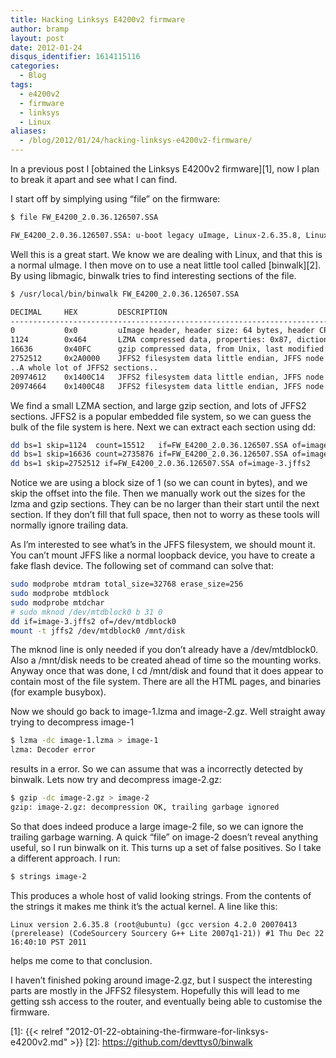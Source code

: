 ```yaml
---
title: Hacking Linksys E4200v2 firmware
author: bramp
layout: post
date: 2012-01-24
disqus_identifier: 1614115116
categories:
  - Blog
tags:
  - e4200v2
  - firmware
  - linksys
  - Linux
aliases:
  - /blog/2012/01/24/hacking-linksys-e4200v2-firmware/
---
```

In a previous post I [obtained the Linksys E4200v2 firmware][1], now I plan to break it apart and see what I can find.

I start off by simplying using &#8220;file&#8221; on the firmware:

```bash
$ file FW_E4200_2.0.36.126507.SSA 

FW_E4200_2.0.36.126507.SSA: u-boot legacy uImage, Linux-2.6.35.8, Linux/ARM, OS Kernel Image (Not compressed), 2677476 bytes, Thu Dec 22 19:40:21 2011, Load Address: 0x00008000, Entry Point: 0x00008000, Header CRC: 0x6ADD9801, Data CRC: 0xB010442D
```

Well this is a great start. We know we are dealing with Linux, and that this is a normal uImage. I then move on to use a neat little tool called [binwalk][2]. By using libmagic, binwalk tries to find interesting sections of the file.

```bash
$ /usr/local/bin/binwalk FW_E4200_2.0.36.126507.SSA 

DECIMAL   	HEX       	DESCRIPTION
-------------------------------------------------------------------------------------------------------
0         	0x0       	uImage header, header size: 64 bytes, header CRC: 0x6ADD9801, created: Thu Dec 22 19:40:21 2011, image size: 2677476 bytes, Data Address: 0x8000, Entry Point: 0x8000, data CRC: 0xB010442D, OS: Linux, CPU: ARM, image type: OS Kernel Image, compression type: none, image name: Linux-2.6.35.8
1124      	0x464     	LZMA compressed data, properties: 0x87, dictionary size: 250216448 bytes, uncompressed size: 14786800 bytes
16636     	0x40FC    	gzip compressed data, from Unix, last modified: Thu Dec 22 19:40:18 2011, max compression
2752512   	0x2A0000  	JFFS2 filesystem data little endian, JFFS node length: 49
..A whole lot of JFFS2 sections..
20974612  	0x1400C14 	JFFS2 filesystem data little endian, JFFS node length: 51
20974664  	0x1400C48 	JFFS2 filesystem data little endian, JFFS node length: 193
```

We find a small LZMA section, and large gzip section, and lots of JFFS2 sections. JFFS2 is a popular embedded file system, so we can guess the bulk of the file system is here. Next we can extract each section using dd:

```bash
dd bs=1 skip=1124  count=15512   if=FW_E4200_2.0.36.126507.SSA of=image-1.lzma
dd bs=1 skip=16636 count=2735876 if=FW_E4200_2.0.36.126507.SSA of=image-2.gz
dd bs=1 skip=2752512 if=FW_E4200_2.0.36.126507.SSA of=image-3.jffs2
```

Notice we are using a block size of 1 (so we can count in bytes), and we skip the offset into the file. Then we manually work out the sizes for the lzma and gzip sections. They can be no larger than their start until the next section. If they don&#8217;t fill that full space, then not to worry as these tools will normally ignore trailing data.

As I&#8217;m interested to see what&#8217;s in the JFFS filesystem, we should mount it. You can&#8217;t mount JFFS like a normal loopback device, you have to create a fake flash device. The following set of command can solve that:

```bash
sudo modprobe mtdram total_size=32768 erase_size=256
sudo modprobe mtdblock
sudo modprobe mtdchar
# sudo mknod /dev/mtdblock0 b 31 0
dd if=image-3.jffs2 of=/dev/mtdblock0
mount -t jffs2 /dev/mtdblock0 /mnt/disk
```

The mknod line is only needed if you don&#8217;t already have a /dev/mtdblock0. Also a /mnt/disk needs to be created ahead of time so the mounting works. Anyway once that was done, I cd /mnt/disk and found that it does appear to contain most of the file system. There are all the HTML pages, and binaries (for example busybox).

Now we should go back to image-1.lzma and image-2.gz. Well straight away trying to decompress image-1

```bash
$ lzma -dc image-1.lzma > image-1
lzma: Decoder error
```

results in a error. So we can assume that was a incorrectly detected by binwalk. Lets now try and decompress image-2.gz:

```bash
$ gzip -dc image-2.gz > image-2
gzip: image-2.gz: decompression OK, trailing garbage ignored
```

So that does indeed produce a large image-2 file, so we can ignore the trailing garbage warning. A quick &#8220;file&#8221; on image-2 doesn&#8217;t reveal anything useful, so I run binwalk on it. This turns up a set of false positives. So I take a different approach. I run:

```bash
$ strings image-2
```

This produces a whole host of valid looking strings. From the contents of the strings it makes me think it&#8217;s the actual kernel. A line like this:

```text
Linux version 2.6.35.8 (root@ubuntu) (gcc version 4.2.0 20070413 (prerelease) (CodeSourcery Sourcery G++ Lite 2007q1-21)) #1 Thu Dec 22 16:40:10 PST 2011
```

helps me come to that conclusion.

I haven&#8217;t finished poking around image-2.gz, but I suspect the interesting parts are mostly in the JFFS2 filesystem. Hopefully this will lead to me getting ssh access to the router, and eventually being able to customise the firmware.

 [1]: {{< relref "2012-01-22-obtaining-the-firmware-for-linksys-e4200v2.md" >}}
 [2]: https://github.com/devttys0/binwalk
 
